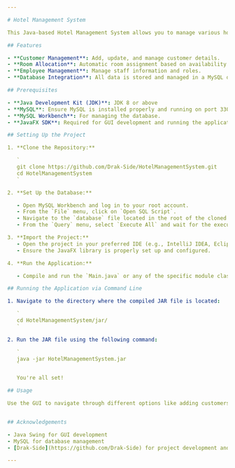 ```yaml
---

# Hotel Management System

This Java-based Hotel Management System allows you to manage various hotel operations such as customer information, room allocation, and employee management. The application is built using Java Swing for the GUI and MySQL for the backend database.

## Features

- **Customer Management**: Add, update, and manage customer details.
- **Room Allocation**: Automatic room assignment based on availability.
- **Employee Management**: Manage staff information and roles.
- **Database Integration**: All data is stored and managed in a MySQL database.

## Prerequisites

- **Java Development Kit (JDK)**: JDK 8 or above
- **MySQL**: Ensure MySQL is installed properly and running on port 3306 with the username `root` and password `root`.
- **MySQL Workbench**: For managing the database.
- **JavaFX SDK**: Required for GUI development and running the application.

## Setting Up the Project

1. **Clone the Repository:**

   `
   git clone https://github.com/Drak-Side/HotelManagementSystem.git
   cd HotelManagementSystem
   `

2. **Set Up the Database:**

   - Open MySQL Workbench and log in to your root account.
   - From the `File` menu, click on `Open SQL Script`.
   - Navigate to the `database` file located in the root of the cloned repository and select the `hotel.sql` file.
   - From the `Query` menu, select `Execute All` and wait for the execution to finish.

3. **Import the Project:**
   - Open the project in your preferred IDE (e.g., IntelliJ IDEA, Eclipse).
   - Ensure the JavaFX library is properly set up and configured.

4. **Run the Application:**

   - Compile and run the `Main.java` or any of the specific module classes like `CustomerInfo.java`.

## Running the Application via Command Line

1. Navigate to the directory where the compiled JAR file is located:

   `
   cd HotelManagementSystem/jar/
   `

2. Run the JAR file using the following command:

   `
   java -jar HotelManagementSystem.jar
   `

   You're all set!

## Usage

Use the GUI to navigate through different options like adding customers, assigning rooms, and managing staff.


## Acknowledgements

- Java Swing for GUI development
- MySQL for database management
- [Drak-Side](https://github.com/Drak-Side) for project development and maintenance

---
```

